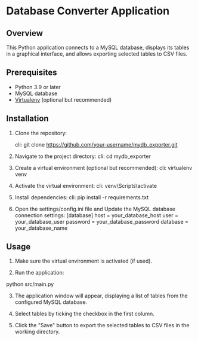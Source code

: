 # Database Converter Application 

## Overview

This Python application connects to a MySQL database, displays its tables in a graphical interface, and allows exporting selected tables to CSV files.

## Prerequisites

- Python 3.9 or later
- MySQL database
- [Virtualenv](https://virtualenv.pypa.io/) (optional but recommended)

## Installation

1. Clone the repository:

   cli:
   git clone https://github.com/your-username/mydb_exporter.git

2. Navigate to the project directory:
    cli: 
    cd mydb_exporter

3. Create a virtual environment (optional but recommended):
    cli:
    virtualenv venv

4. Activate the virtual environment:
    cli:
    venv\Scripts\activate

5. Install dependencies:
    cli:
    pip install -r requirements.txt

6. Open the settings/config.ini file and Update the MySQL database connection settings:
    [database]
    host = your_database_host
    user = your_database_user
    password = your_database_password
    database = your_database_name


## Usage

1. Make sure the virtual environment is activated (if used).

2. Run the application:

python src/main.py

3. The application window will appear, displaying a list of tables from the configured MySQL database.

4. Select tables by ticking the checkbox in the first column.

5. Click the "Save" button to export the selected tables to CSV files in the working directory.